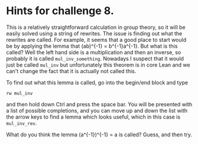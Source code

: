 # Hints for challenge 8.

This is a relatively straightforward calculation in group theory,
so it will be easily solved using a string of rewrites. The
issue is finding out what the rewrites are called. For example,
it seems that a good place to start would be by applying
the lemma that (ab)^{-1} = b^{-1}a^{-1}. But what is
this called? Well the left hand side is a multiplication
and then an inverse, so probably it is called `mul_inv_something`. Nowadays I suspect that it would just
be called `mul_inv` but unfortunately this theorem is in core
Lean and we can't change the fact that it is actually not
called this. 

To find out what this lemma is called, go into the begin/end block and type

`rw mul_inv`

and then hold down Ctrl and press the space bar. You will be presented with a list of possible completions, and you can move up and down the list with the arrow keys to find a lemma which looks useful, which in this case is `mul_inv_rev`.

What do you think the lemma (a^{-1})^{-1} = a is called? Guess, and then try.

